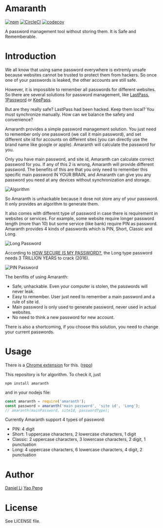 # Amaranth
[![npm](https://img.shields.io/npm/v/amaranth.svg?maxAge=3600&style=flat-square)](https://github.com/ziofat/Amaranth)
[![CircleCI](https://img.shields.io/circleci/project/ziofat/Amaranth.svg?maxAge=3600&style=flat-square)](https://circleci.com/gh/ziofat/Amaranth/tree/master)
[![codecov](https://img.shields.io/codecov/c/github/ziofat/Amaranth.svg?maxAge=3600&style=flat-square)](https://codecov.io/gh/ziofat/Amaranth)

A password management tool without storing them.
It is Safe and Rememberable.

# Introduction
We all know that using same password everywhere is extremly unsafe because websites cannot be trusted to protect them from hackers. So once one of your passwords is leaked, the other accounts are still safe.

However, it is impossible to remember all passwords for different websites. So there are several solutions for password management, like [LastPass](https://lastpass.com/), [1Password](https://1password.com/) or [KeePass](http://keepass.info/). 

But are they really safe? LastPass had been hacked. Keep them local? You must synchronize manually. How can we balance the safety and convenience?

Amaranth provides a simple password management solution. You just need to remember only one password (we call it main password), and set different site id for accounts on different sites (you can directly use the brand name like google or apple). Amaranth will calculate the password for you.

Only you have main password, and site id, Amaranth can calculate correct password for you. If any of this 2 is wrong, Amaranth will provide different password. The benefits of this are that you only need to remember this specific main password IN YOUR BRAIN, and Amaranth can give you any password you need at any devices without synchronization and storage.

![Algorithm](https://cloud.githubusercontent.com/assets/8521174/18719327/526f6a38-806a-11e6-8e0a-81cb2c79510b.png)

So Amaranth is unhackable because it dose not store any of your password. It only provides an algorithm to generate them.

It also comes with different type of password in case there is requirement in websites or services. For example, some website require longer password length (more than 10) but some service (like bank) require PIN as password. Amaranth provides 4 kinds of passwords which is PIN, Short, Classic and Long.

![Long Password](https://cloud.githubusercontent.com/assets/8521174/18719349/66d355de-806a-11e6-9ae5-ea336014e826.png)

According to [HOW SECURE IS MY PASSWORD?](https://howsecureismypassword.net/), the Long type password needs 3 TRILLION YEARS to crack (2016).

![PIN Password](https://cloud.githubusercontent.com/assets/8521174/18719352/68d58d34-806a-11e6-99c5-df9421832730.png)

The benifits of using Amaranth:
- Safe, unhackable. Even your computer is stolen, the passwords will never leak.
- Easy to remember. User just need to remember a main password and a rule of site id.
- Main password is only used to generate password, never used in actual websites.
- No need to think a new password for new account.

There is also a shortcoming, if you choose this solution, you need to change your current passwords.

# Usage
There is a [Chrome extension](https://chrome.google.com/webstore/detail/amaranth-password-manager/hbkfmkahandehhbdlgbfhaeacecfeceo) for this. ([repo](https://github.com/ziofat/Amaranth-chrome))

This repository is for algorithm. To check it, just

```npm install amaranth```

and in your nodejs file:
```javascript
const amaranth = require('amaranth');
const password = amaranth('main password', 'site id', 'Long');
// amaranth(mainPassword, siteId, passwordType);
```

Currently Amaranth support 4 types of password:
- PIN: 4 digit
- Short: 1 uppercase characters, 2 lowercase characters, 1 digit
- Classic: 2 uppercase characters, 3 lowercase characters, 2 digit, 1 punctuation
- Long: 4 uppercase characters, 6 lowercase characters, 4 digit, 2 punctuation

# Author
[Daniel Li](https://github.com/ziofat)
[Yao Peng](https://github.com/vickyoopy)

# License
See LICENSE file.
